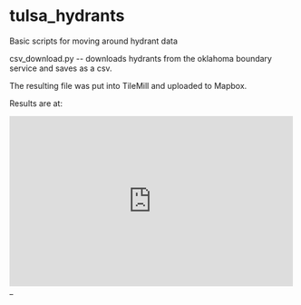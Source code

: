 tulsa_hydrants
==============

Basic scripts for moving around hydrant data

csv_download.py  -- downloads hydrants from the oklahoma boundary service and saves as a csv.

The resulting file was put into TileMill and uploaded to Mapbox. 

Results are at:
<iframe width='500' height='300' frameBorder='0' src='http://a.tiles.mapbox.com/v3/jdungan.TFDD.html'></iframe>
_
